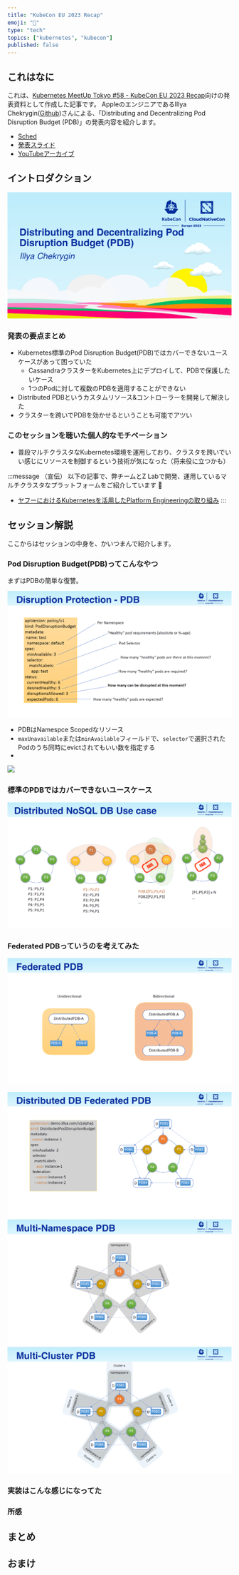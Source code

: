 ```yaml
---
title: "KubeCon EU 2023 Recap"
emoji: "🦙"
type: "tech"
topics: ["kubernetes", "kubecon"]
published: false
---
```


これはなに
---

これは、[Kubernetes MeetUp Tokyo #58 - KubeCon EU 2023 Recap](https://k8sjp.connpass.com/event/282273/)向けの発表資料として作成した記事です。
AppleのエンジニアであるIllya Chekrygin([Github](https://github.com/ichekrygin))さんによる、「Distributing and Decentralizing Pod Disruption Budget (PDB)」の発表内容を紹介します。

- [Sched](https://sched.co/1HyVE)
- [発表スライド](https://static.sched.com/hosted_files/kccnceu2023/08/Final%20-%20KubeCon%20%2B%20CloudNativeCon%20EU23%20Optional%20PPT.pdf)
- [YouTubeアーカイブ](https://youtu.be/2IPf_AyKSsU)


イントロダクション
---

![タイトル](./images/dpdb-p01.png)

### 発表の要点まとめ

- Kubernetes標準のPod Disruption Budget(PDB)ではカバーできないユースケースがあって困っていた
    - CassandraクラスターをKubernetes上にデプロイして、PDBで保護したいケース
    - 1つのPodに対して複数のPDBを適用することができない
- Distributed PDBというカスタムリソース&コントローラーを開発して解決した
- クラスターを跨いでPDBを効かせるということも可能でアツい

### このセッションを聴いた個人的なモチベーション

- 普段マルチクラスタなKubernetes環境を運用しており、クラスタを跨いでいい感じにリソースを制御するという技術が気になった（将来役に立つかも）

:::message
（宣伝）
以下の記事で、弊チームとZ Labで開発、運用しているマルチクラスタなプラットフォームをご紹介しています 🙇
- [ヤフーにおけるKubernetesを活用したPlatform Engineeringの取り組み](https://techblog.yahoo.co.jp/entry/2023052230423347/)
:::

セッション解説
---
ここからはセッションの中身を、かいつまんで紹介します。

### Pod Disruption Budget(PDB)ってこんなやつ
まずはPDBの簡単な復讐。

![](./images/dpdb-p05.png)

- PDBはNamespce Scopedなリソース
- `maxUnavailable`または`minAvailable`フィールドで、`selector`で選択されたPodのうち同時にevictされてもいい数を指定する
-



![](./images/pdb-p07.png)


### 標準のPDBではカバーできないユースケース

![](./images/dpdb-p08.png)


### Federated PDBっていうのを考えてみた

![](./images/dpdb-p09.png)

![](./images/dpdb-p10.png)
![](./images/dpdb-p11.png)
![](./images/dpdb-p12.png)



### 実装はこんな感じになってた





### 所感







まとめ
---







おまけ
---
